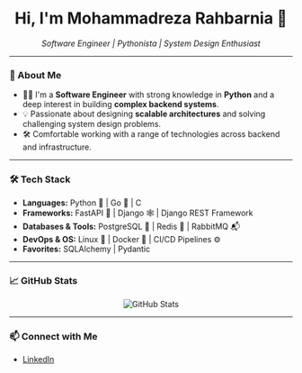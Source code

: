 <h1 align="center">Hi, I'm Mohammadreza Rahbarnia 👋</h1>

<p align="center">
  <em>Software Engineer | Pythonista | System Design Enthusiast</em>
</p>

---

### 🧠 About Me

- 👨‍💻 I'm a **Software Engineer** with strong knowledge in **Python** and a deep interest in building **complex backend systems**.
- 💡 Passionate about designing **scalable architectures** and solving challenging system design problems.
- 🛠️ Comfortable working with a range of technologies across backend and infrastructure.

---

### 🛠️ Tech Stack

- **Languages:** Python 🐍 | Go 🦫 | C
- **Frameworks:** FastAPI 🚀 | Django 🕸 | Django REST Framework
- **Databases & Tools:** PostgreSQL 🐘 | Redis 🧠 | RabbitMQ 📬
- **DevOps & OS:** Linux 🐧 | Docker 🐳 | CI/CD Pipelines ⚙️
- **Favorites:** SQLAlchemy | Pydantic

---

### 📈 GitHub Stats

<p align="center">
  <img src="https://github-readme-stats.vercel.app/api?username=mrrahbarnia&show_icons=true&theme=tokyonight" alt="GitHub Stats" />
</p>

---

### 📫 Connect with Me

- [LinkedIn](https://www.linkedin.com/in/mohammadreza-rahbarnia-b17545367/)



